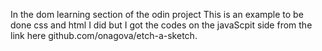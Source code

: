 In the dom learning section of the odin project
This is an example to be done css and html I did but I got the codes on the javaScpit side from the link here github.com/onagova/etch-a-sketch.
